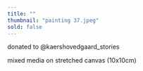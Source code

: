 ```yaml
---
title: ""
thumbnail: "painting 37.jpeg"
sold: false
---
```

donated to @kaershovedgaard_stories

mixed media on stretched canvas (10x10cm) 